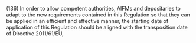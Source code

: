 (136) In order to allow competent authorities, AIFMs and depositaries to adapt to the new requirements contained in this Regulation so that they can be applied in an efficient and effective manner, the starting date of application of this Regulation should be aligned with the transposition date of Directive 2011/61/EU,